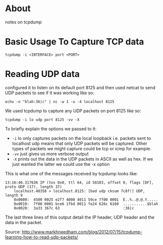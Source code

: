 # About

notes on tcpdump

# Basic Usage To Capture TCP data

```
tcpdump -i <INTERFACE> port <PORT>
```

# Reading UDP data

configured it to listen on its default port 8125 and then used netcat to send UDP packets to see if it was working like so:

```
echo -n "blah:36|c" | nc -w 1 -u -4 localhost 8125
```

We used tcpdump to capture any UDP packets on port 8125 like so:

```
tcpdump -i lo udp port 8125 -vv -X
```

To briefly explain the options we passed to it:

* `-i` lo only captures packets on the local loopback i.e. packets sent to localhost
udp means that only UDP packets will be captured. Other types of packets we might capture could be tcp or icmp for example.
* `-vv` just gives us more verbose output
* `-X` prints out the data in the UDP packets in ASCII as well as hex. If we just wanted the latter we could use the -x option

This is what one of the messages received by tcpdump looks like:

```
13:16:40.317636 IP (tos 0x0, ttl 64, id 58103, offset 0, flags [DF], proto UDP (17), length 37)
    localhost.48358 > localhost.8125: [bad udp cksum 7c8f!] UDP, length 9
	0x0000:  4500 0025 e2f7 4000 4011 59ce 7f00 0001  E..%..@.@.Y.....
	0x0010:  7f00 0001 bce6 1fbd 0011 fe24 626c 6168  ...........$blah
	0x0020:  3a33 367c 63                             :36|c
```

The last three lines of this output detail the IP header, UDP header and the data in the packet.

Source: http://www.markhneedham.com/blog/2012/07/15/tcpdump-learning-how-to-read-udp-packets/
